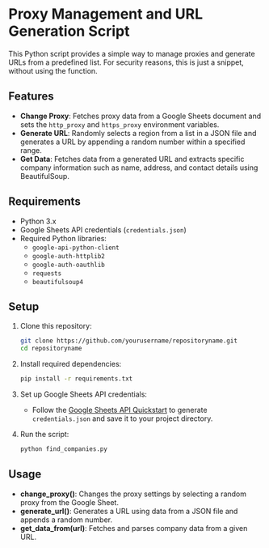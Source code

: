 # Proxy Management and URL Generation Script

This Python script provides a simple way to manage proxies and generate URLs from a predefined list.
For security reasons, this is just a snippet, without using the function.

## Features

- **Change Proxy**: Fetches proxy data from a Google Sheets document and sets the `http_proxy` and `https_proxy` environment variables.
- **Generate URL**: Randomly selects a region from a list in a JSON file and generates a URL by appending a random number within a specified range.
- **Get Data**: Fetches data from a generated URL and extracts specific company information such as name, address, and contact details using BeautifulSoup.

## Requirements

- Python 3.x
- Google Sheets API credentials (`credentials.json`)
- Required Python libraries:
  - `google-api-python-client`
  - `google-auth-httplib2`
  - `google-auth-oauthlib`
  - `requests`
  - `beautifulsoup4`

## Setup

1. Clone this repository:
    ```bash
    git clone https://github.com/yourusername/repositoryname.git
    cd repositoryname
    ```

2. Install required dependencies:
    ```bash
    pip install -r requirements.txt
    ```

3. Set up Google Sheets API credentials:
    - Follow the [Google Sheets API Quickstart](https://developers.google.com/sheets/api/quickstart/python) to generate `credentials.json` and save it to your project directory.

4. Run the script:
    ```bash
    python find_companies.py
    ```

## Usage

- **change_proxy()**: Changes the proxy settings by selecting a random proxy from the Google Sheet.
- **generate_url()**: Generates a URL using data from a JSON file and appends a random number.
- **get_data_from(url)**: Fetches and parses company data from a given URL.
